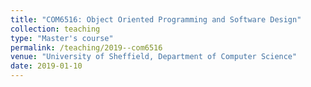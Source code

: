 ```yaml
---
title: "COM6516: Object Oriented Programming and Software Design"
collection: teaching
type: "Master's course"
permalink: /teaching/2019--com6516
venue: "University of Sheffield, Department of Computer Science"
date: 2019-01-10
---
```

